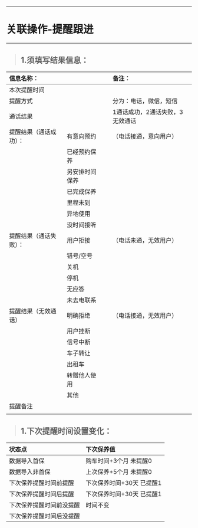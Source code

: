 
---

# 关联操作-提醒跟进

---

> ## 1.须填写结果信息：

| **信息名称：** |  |  | **备注：** |
| :--- | :--- | :--- | :--- |
| 本次提醒时间 |  |  |  |
| 提醒方式 |  |  | 分为：电话，微信，短信 |
| 通话结果 |  |  | 1通话成功，2通话失败，3无效通话 |
| 提醒结果（通话成功）： | 有意向预约 |  | （电话接通，意向用户） |
|  | 已经预约保养 |  |  |
|  | 另安排时间保养 |  |  |
|  | 已完成保养 |  |  |
|  | 里程未到 |  |  |
|  | 异地使用 |  |  |
|  | 没时间接听 |  |  |
| 提醒结果（通话失败）： | 用户拒接 |  | （电话未通，无效用户） |
|  | 错号/空号 |  |  |
|  | 关机 |  |  |
|  | 停机 |  |  |
|  | 无应答 |  |  |
|  | 未去电联系 |  |  |
| 提醒结果（无效通话） | 明确拒绝 |  | （电话接通，无效用户） |
|  | 用户挂断 |  |  |
|  | 信号中断 |  |  |
|  | 车子转让 |  |  |
|  | 出租车 |  |  |
|  | 转赠他人使用 |  |  |
|  | 其他 |  |  |
| 提醒备注 |  |  |  |
|  |  |  |  |

> ## 1.下次提醒时间设置变化：

| 状态点 | 下次保养值 |
| :--- | :--- |
| 数据导入首保 | 购车时间+3个月   未提醒0 |
| 数据导入非首保 | 上次保养+5个月   未提醒0 |
| 下次保养提醒时间前提醒 | 下次保养时间+30天  已提醒1 |
| 下次保养提醒时间后提醒 | 下次保养时间+30天  已提醒1 |
| 下次保养提醒时间前没提醒 | 时间不变 |
| 下次保养提醒时间后没提醒 |  |



